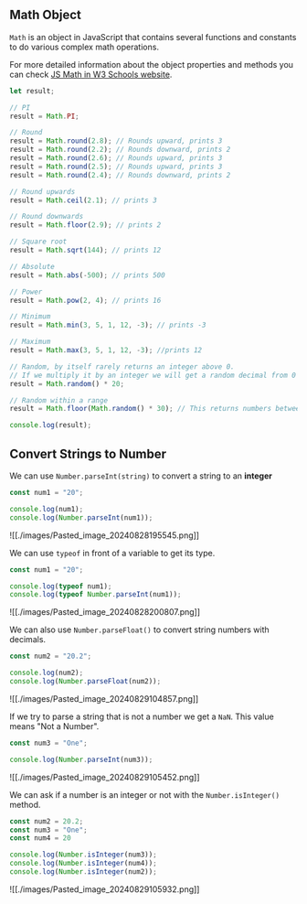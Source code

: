 ## Math Object

`Math` is an object in JavaScript that contains several functions and constants to do various complex math operations.

For more detailed information about the object properties and methods you can check [JS Math in W3 Schools website](https://www.w3schools.com/js/js_math.asp).

```js
let result;

// PI
result = Math.PI;

// Round
result = Math.round(2.8); // Rounds upward, prints 3
result = Math.round(2.2); // Rounds downward, prints 2
result = Math.round(2.6); // Rounds upward, prints 3
result = Math.round(2.5); // Rounds upward, prints 3
result = Math.round(2.4); // Rounds downward, prints 2

// Round upwards
result = Math.ceil(2.1); // prints 3

// Round downwards
result = Math.floor(2.9); // prints 2

// Square root
result = Math.sqrt(144); // prints 12

// Absolute
result = Math.abs(-500); // prints 500

// Power
result = Math.pow(2, 4); // prints 16

// Minimum
result = Math.min(3, 5, 1, 12, -3); // prints -3

// Maximum 
result = Math.max(3, 5, 1, 12, -3); //prints 12

// Random, by itself rarely returns an integer above 0.
// If we multiply it by an integer we will get a random decimal from 0 to that number
result = Math.random() * 20;

// Random within a range
result = Math.floor(Math.random() * 30); // This returns numbers between 0 and 30.

console.log(result);
```

## Convert Strings to Number

We can use `Number.parseInt(string)`  to convert a string to an **integer**

```js
const num1 = "20";

console.log(num1);
console.log(Number.parseInt(num1));
```

![[./images/Pasted_image_20240828195545.png]]

We can use `typeof` in front of a variable to get its type.

```js
const num1 = "20";

console.log(typeof num1);
console.log(typeof Number.parseInt(num1));
```

![[./images/Pasted_image_20240828200807.png]]

We can also use `Number.parseFloat()` to convert string numbers with decimals.

```js
const num2 = "20.2";

console.log(num2);
console.log(Number.parseFloat(num2));
```

![[./images/Pasted_image_20240829104857.png]]

If we try to parse a string that is not a number we get a `NaN`. This value means "Not a Number".

```js
const num3 = "One";

console.log(Number.parseInt(num3));
```

![[./images/Pasted_image_20240829105452.png]]

We can ask if a number is an integer or not with the `Number.isInteger()` method.

```js
const num2 = 20.2;
const num3 = "One";
const num4 = 20

console.log(Number.isInteger(num3));
console.log(Number.isInteger(num4));
console.log(Number.isInteger(num2));
```

![[./images/Pasted_image_20240829105932.png]]

